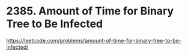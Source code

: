 # 2385. Amount of Time for Binary Tree to Be Infected

https://leetcode.com/problems/amount-of-time-for-binary-tree-to-be-infected/